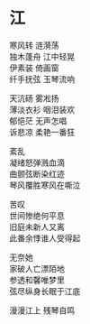 # 江

寒风转 涟漪荡  
独木蓬舟 江中轻晃  
伊素装 倚画窗  
纤手抚弦 玉琴流响

天沆砀 雾凇扬  
薄淡衣衫 咽泪装欢  
郁悒茫 无声怎唱  
诉悲凉 柔艳一番狂

紊乱  
凝绪怒弹溅血滴  
曲颤弦断染红迹  
琴风覆胜寒风在嘶泣

苦叹  
世间惨绝何平息  
旧庭未新人又离  
此番余悸谁人受得起

无奈她  
家破人亡漂陌地  
参透和馨唯梦里  
弦尽纵身长眠于江底

漫漫江上 残琴自鸣
